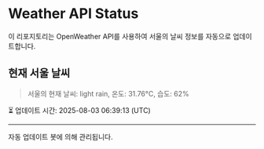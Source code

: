 
# Weather API Status

이 리포지토리는 OpenWeather API를 사용하여 서울의 날씨 정보를 자동으로 업데이트합니다.

## 현재 서울 날씨
> 서울의 현재 날씨: light rain, 온도: 31.76°C, 습도: 62%

⏳ 업데이트 시간: 2025-08-03 06:39:13 (UTC)

---
자동 업데이트 봇에 의해 관리됩니다.
